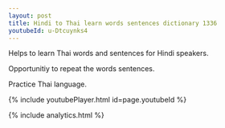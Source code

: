 ```yaml
---
layout: post
title: Hindi to Thai learn words sentences dictionary 1336 
youtubeId: u-Dtcuynks4
---
```

 
 
Helps to learn Thai words and sentences for Hindi speakers.

Opportunitiy to repeat the words sentences. 

Practice Thai language. 
 
{% include youtubePlayer.html id=page.youtubeId %}
 
 
{% include analytics.html %}